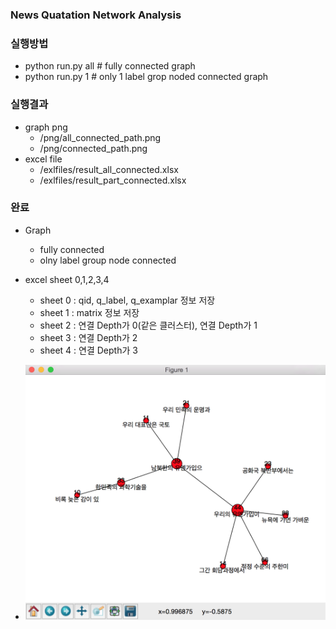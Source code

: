### News Quatation Network Analysis

### 실행방법
   - python run.py all  # fully connected graph
   - python run.py 1    # only 1 label grop noded connected graph

### 실행결과
   - graph png
     - /png/all_connected_path.png
     - /png/connected_path.png
   - excel file
     - /exlfiles/result_all_connected.xlsx
     - /exlfiles/result_part_connected.xlsx

### 완료
   - Graph
      - fully connected
      - olny label group node connected
   - excel sheet 0,1,2,3,4
      - sheet 0 : qid, q_label, q_examplar 정보 저장 
      - sheet 1 : matrix 정보 저장
      - sheet 2 : 연결 Depth가 0(같은 클러스터), 연결 Depth가 1
      - sheet 3 : 연결 Depth가 2
      - sheet 4 : 연결 Depth가 3

- ![connection](https://raw.githubusercontent.com/kowonsik/NQNA/master/png/connection_path.png)

